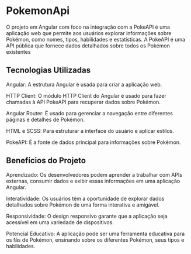 # PokemonApi

O projeto em Angular com foco na integração com a PokeAPI é uma aplicação web que permite aos usuários explorar informações sobre Pokémon, como nomes, tipos, habilidades e estatísticas. A PokeAPI é uma API pública que fornece dados detalhados sobre todos os Pokémon existentes

## Tecnologias Utilizadas

Angular: A estrutura Angular é usada para criar a aplicação web.

HTTP Client: O módulo HTTP Client do Angular é usado para fazer chamadas à API PokeAPI para recuperar dados sobre Pokémon.

Angular Router: É usado para gerenciar a navegação entre diferentes páginas e detalhes de Pokémon.

HTML e SCSS: Para estruturar a interface do usuário e aplicar estilos.

PokeAPI: É a fonte de dados principal para informações sobre Pokémon.
## Benefícios do Projeto

Aprendizado: Os desenvolvedores podem aprender a trabalhar com APIs externas, consumir dados e exibir essas informações em uma aplicação Angular.

Interatividade: Os usuários têm a oportunidade de explorar dados detalhados sobre Pokémon de uma forma interativa e amigável.

Responsividade: O design responsivo garante que a aplicação seja acessível em uma variedade de dispositivos.

Potencial Educativo: A aplicação pode ser uma ferramenta educativa para os fãs de Pokémon, ensinando sobre os diferentes Pokémon, seus tipos e habilidades.